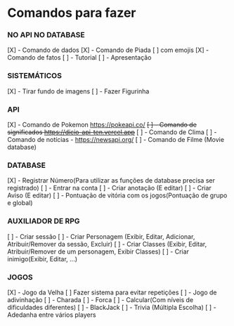 # Comandos para fazer


### NO API NO DATABASE
[X] - Comando de dados
[X] - Comando de Piada [ ] com emojis
[X] - Comando de fatos
[ ] - Tutorial
[ ] - Apresentação
### SISTEMÁTICOS
[X] - Tirar fundo de imagens
[ ] - Fazer Figurinha
### API
[X] - Comando de Pokemon https://pokeapi.co/
~~[ ] - Comando de significados https://dicio-api-ten.vercel.app~~
[ ] - Comando de Clima 
[ ] - Comando de notícias - https://newsapi.org/
[ ] - Comando de Filme (Movie database)
### DATABASE 
[X] - Registrar Número(Para utilizar as funções de database precisa ser registrado)
[ ] - Entrar na conta
[ ] - Criar anotação (E editar)
[ ] - Criar Aviso (E editar)
[ ] - Pontuação de vitória com os jogos(Pontuação de grupo e global)
### AUXILIADOR DE RPG
[ ] - Criar sessão
[ ] - Criar Personagem (Exibir, Editar, Adicionar, Atribuir/Remover da sessão, Excluir)
[ ] - Criar Classes (Exibir, Editar, Atribuir/Remover de um personagem, Exibir Classes)
[ ] - Criar inimigo(Exibir, Editar, ...)
### JOGOS
[X] - Jogo da Velha [ ] Fazer sistema para evitar repetições
[ ] - Jogo de adivinhação 
[ ] - Charada
[ ] - Forca
[ ] - Calcular(Com níveis de dificuldades diferentes)
[ ] - BlackJack
[ ] - Trivia (Múltipla Escolha)
[ ] - Adedanha entre vários players